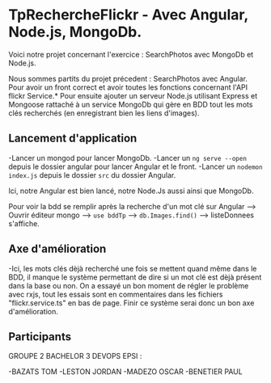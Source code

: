 # TpRechercheFlickr - Avec Angular, Node.js, MongoDb.
Voici notre projet concernant l'exercice : SearchPhotos avec MongoDb et Node.js. 

Nous sommes partits du projet précedent : SearchPhotos avec Angular. Pour avoir un front correct et avoir toutes les fonctions concernant l'API flickr Service.*
Pour ensuite ajouter un serveur Node.js utilisant Express et Mongoose rattaché à un service MongoDb qui gère en BDD tout les mots clés recherchés (en enregistrant bien les liens d'images).

## Lancement d'application
-Lancer un mongod pour lancer MongoDb.
-Lancer un `ng serve --open` depuis le dossier angular pour lancer Angular et le front.
-Lancer un `nodemon index.js` depuis le dossier `src` du dossier Angular.

Ici, notre Angular est bien lancé, notre Node.Js aussi ainsi que MongoDb. 

Pour voir la bdd se remplir après la recherche d'un mot clé sur Angular --> Ouvrir éditeur mongo --> `use bddTp` --> `db.Images.find()` --> listeDonnees s'affiche.

## Axe d'amélioration
-Ici, les mots clés dèjà recherché une fois se mettent quand même dans le BDD, il manque le système permettant de dire si un mot clé est dèjà présent  dans la base ou non. On a essayé un bon moment de régler le problème avec rxjs, tout les essais sont en commentaires dans les fichiers "flickr.service.ts" en bas de page. 
Finir ce système serai donc un bon axe d'amélioration.

## Participants 
GROUPE 2 BACHELOR 3 DEVOPS EPSI : 

-BAZATS TOM
-LESTON JORDAN
-MADEZO OSCAR
-BENETIER PAUL
